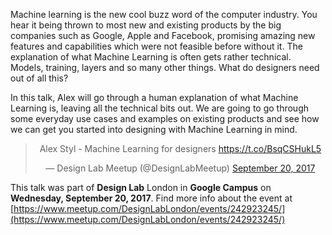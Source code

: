 Machine learning is the new cool buzz word of the computer industry. You hear it being thrown to most new and existing products by the big companies such as Google, Apple and Facebook, promising amazing new features and capabilities which were not feasible before without it. The explanation of what Machine Learning is often gets rather technical. Models, training, layers and so many other things. What do designers need out of all this?

In this talk, Alex will go through a human explanation of what Machine Learning is, leaving all the technical bits out. We are going to go through some everyday use cases and examples on existing products and see how we can get you started into designing with Machine Learning in mind.

<center><blockquote class="twitter-tweet" data-lang="en"><p lang="en" dir="ltr">Alex Styl - Machine Learning for designers <a href="https://t.co/BsqCSHukL5">https://t.co/BsqCSHukL5</a></p>&mdash; Design Lab Meetup (@DesignLabMeetup) <a href="https://twitter.com/DesignLabMeetup/status/910570354011021312">September 20, 2017</a></blockquote>
<script async src="//platform.twitter.com/widgets.js" charset="utf-8"></script></center>

This talk was part of **Design Lab** London in **Google Campus** on **Wednesday, September 20, 2017**. Find more info about the event at [https://www.meetup.com/DesignLabLondon/events/242923245/](https://www.meetup.com/DesignLabLondon/events/242923245/)
